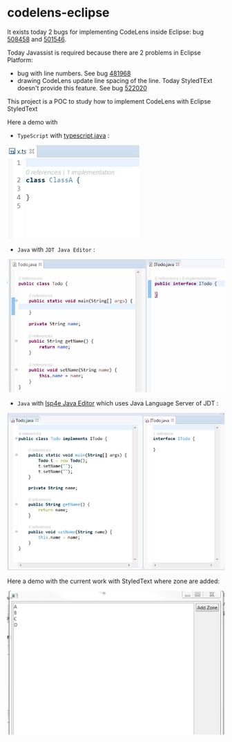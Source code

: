 # codelens-eclipse

It exists today 2 bugs for implementing CodeLens inside Eclipse: bug [508458](https://bugs.eclipse.org/bugs/show_bug.cgi?id=508458) and [501546](https://bugs.eclipse.org/bugs/show_bug.cgi?id=501546).

Today Javassist is required because there are 2 problems in Eclipse Platform:

 * bug with line numbers. See bug [481968](https://bugs.eclipse.org/bugs/show_bug.cgi?id=481968)
 * drawing CodeLens update line spacing of the line. Today StyledTExt doesn't provide this feature. See bug [522020](https://bugs.eclipse.org/bugs/show_bug.cgi?id=522020)

This project is a POC to study how to implement CodeLens with Eclipse StyledText

Here a demo with 

 * `TypeScript` with [typescript.java](https://github.com/angelozerr/typescript.java) :

![CodeLens TypeScript Demo](CodeLensTypeScriptDemo.gif)

 * `Java` with `JDT Java Editor` :

![CodeLens JDT Demo](CodeLensJDTDemo.gif)

 * `Java` with [lsp4e Java Editor](https://github.com/eclipselabs/language-servers-for-eclipse/tree/master/org.eclipse.lsp4e.java) which uses Java Language Server of JDT :

![CodeLens lsp4e Demo](CodeLensLSP4e.png)
 
Here a demo with the current work with StyledText where zone are added:

![CodeLens StyledText demo](CodeLensStyledText.gif)
